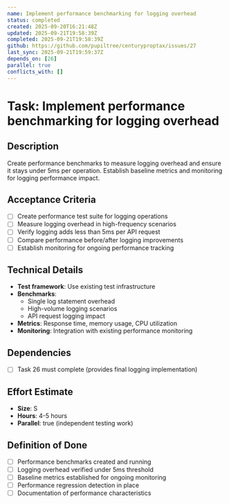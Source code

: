 ```yaml
---
name: Implement performance benchmarking for logging overhead
status: completed
created: 2025-09-20T16:21:48Z
updated: 2025-09-21T19:58:39Z
completed: 2025-09-21T19:58:39Z
github: https://github.com/pupiltree/centuryproptax/issues/27
last_sync: 2025-09-21T19:59:37Z
depends_on: [26]
parallel: true
conflicts_with: []
---
```


# Task: Implement performance benchmarking for logging overhead

## Description
Create performance benchmarks to measure logging overhead and ensure it stays under 5ms per operation. Establish baseline metrics and monitoring for logging performance impact.

## Acceptance Criteria
- [ ] Create performance test suite for logging operations
- [ ] Measure logging overhead in high-frequency scenarios
- [ ] Verify logging adds less than 5ms per API request
- [ ] Compare performance before/after logging improvements
- [ ] Establish monitoring for ongoing performance tracking

## Technical Details
- **Test framework**: Use existing test infrastructure
- **Benchmarks**:
  - Single log statement overhead
  - High-volume logging scenarios
  - API request logging impact
- **Metrics**: Response time, memory usage, CPU utilization
- **Monitoring**: Integration with existing performance monitoring

## Dependencies
- [ ] Task 26 must complete (provides final logging implementation)

## Effort Estimate
- **Size**: S
- **Hours**: 4-5 hours
- **Parallel**: true (independent testing work)

## Definition of Done
- [ ] Performance benchmarks created and running
- [ ] Logging overhead verified under 5ms threshold
- [ ] Baseline metrics established for ongoing monitoring
- [ ] Performance regression detection in place
- [ ] Documentation of performance characteristics
